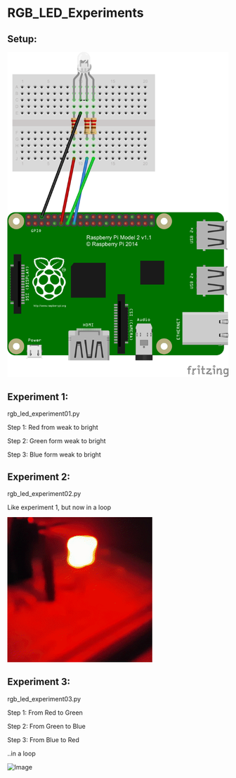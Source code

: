 # RGB_LED_Experiments #


## Setup: ##

![Image](https://github.com/LekkerPrutsen/RGB_LED_Experiments/blob/master/images/RGB_LED_bb.png)

## Experiment 1: ##

rgb_led_experiment01.py

Step 1: Red from weak to bright

Step 2: Green form weak to bright

Step 3: Blue form weak to bright

## Experiment 2: ##

rgb_led_experiment02.py

Like experiment 1, but now in a loop

![Image](https://github.com/LekkerPrutsen/RGB_LED_Experiments/blob/master/images/rgb_led_01.gif)


## Experiment 3: ##

rgb_led_experiment03.py

Step 1: From Red to Green

Step 2: From Green to Blue

Step 3: From Blue to Red

..in a loop

![Image](https://github.com/LekkerPrutsen/RGB_LED_Experiments/blob/master/images/rgb_led_02.gif)

